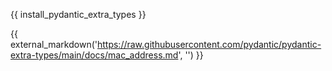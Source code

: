 {{ install_pydantic_extra_types }}

{{ external_markdown('https://raw.githubusercontent.com/pydantic/pydantic-extra-types/main/docs/mac_address.md', '') }}
